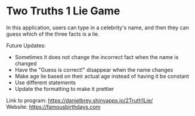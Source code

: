 # Two Truths 1 Lie Game
In this application, users can type in a celebrity's name, and then they can guess which of the three facts is a lie.

Future Updates:
- Sometimes it does not change the incorrect fact when the name is changed
- Have the "Guess is correct!" disappear when the name changes
- Make age lie based on their actual age instead of having it be constant
- Use different statements
- Update the formatting to make it prettier


Link to program: https://danielbrey.shinyapps.io/2Truth1Lie/ \
Website: https://famousbirthdays.com
